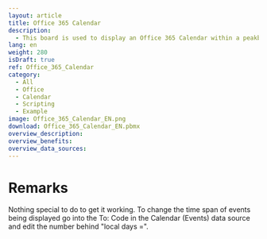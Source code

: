 ```yaml
---
layout: article
title: Office 365 Calendar
description: 
  - This board is used to display an Office 365 Calendar within a peakboard visualization. In this case it is our events Calendar that we update frequently.
lang: en
weight: 280
isDraft: true
ref: Office_365_Calendar
category:
  - All
  - Office
  - Calendar
  - Scripting
  - Example
image: Office_365_Calendar_EN.png
download: Office_365_Calendar_EN.pbmx
overview_description:
overview_benefits:
overview_data_sources:
---
```

# Remarks
Nothing special to do to get it working. To change the time span of events being displayed go into the To: Code in the Calendar (Events) data source and edit the number behind "local days =".
